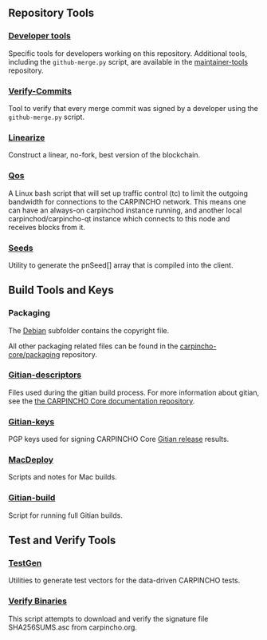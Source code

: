 Repository Tools
---------------------

### [Developer tools](/contrib/devtools) ###
Specific tools for developers working on this repository.
Additional tools, including the `github-merge.py` script, are available in the [maintainer-tools](https://github.com/carpincho-core/carpincho-maintainer-tools) repository.

### [Verify-Commits](/contrib/verify-commits) ###
Tool to verify that every merge commit was signed by a developer using the `github-merge.py` script.

### [Linearize](/contrib/linearize) ###
Construct a linear, no-fork, best version of the blockchain.

### [Qos](/contrib/qos) ###

A Linux bash script that will set up traffic control (tc) to limit the outgoing bandwidth for connections to the CARPINCHO network. This means one can have an always-on carpinchod instance running, and another local carpinchod/carpincho-qt instance which connects to this node and receives blocks from it.

### [Seeds](/contrib/seeds) ###
Utility to generate the pnSeed[] array that is compiled into the client.

Build Tools and Keys
---------------------

### Packaging ###
The [Debian](/contrib/debian) subfolder contains the copyright file.

All other packaging related files can be found in the [carpincho-core/packaging](https://github.com/carpincho-core/packaging) repository.

### [Gitian-descriptors](/contrib/gitian-descriptors) ###
Files used during the gitian build process. For more information about gitian, see the [the CARPINCHO Core documentation repository](https://github.com/carpincho-core/docs).

### [Gitian-keys](/contrib/gitian-keys)
PGP keys used for signing CARPINCHO Core [Gitian release](/doc/release-process.md) results.

### [MacDeploy](/contrib/macdeploy) ###
Scripts and notes for Mac builds.

### [Gitian-build](/contrib/gitian-build.py) ###
Script for running full Gitian builds.

Test and Verify Tools
---------------------

### [TestGen](/contrib/testgen) ###
Utilities to generate test vectors for the data-driven CARPINCHO tests.

### [Verify Binaries](/contrib/verifybinaries) ###
This script attempts to download and verify the signature file SHA256SUMS.asc from carpincho.org.
